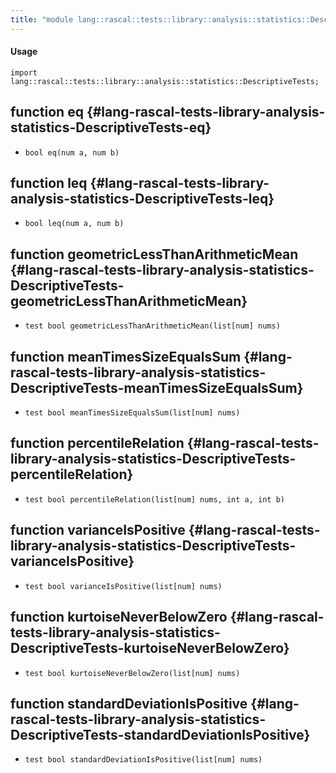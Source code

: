 ```yaml
---
title: "module lang::rascal::tests::library::analysis::statistics::DescriptiveTests"
---
```


#### Usage

`import lang::rascal::tests::library::analysis::statistics::DescriptiveTests;`


## function eq {#lang-rascal-tests-library-analysis-statistics-DescriptiveTests-eq}

* ``bool eq(num a, num b)``

## function leq {#lang-rascal-tests-library-analysis-statistics-DescriptiveTests-leq}

* ``bool leq(num a, num b)``

## function geometricLessThanArithmeticMean {#lang-rascal-tests-library-analysis-statistics-DescriptiveTests-geometricLessThanArithmeticMean}

* ``test bool geometricLessThanArithmeticMean(list[num] nums)``

## function meanTimesSizeEqualsSum {#lang-rascal-tests-library-analysis-statistics-DescriptiveTests-meanTimesSizeEqualsSum}

* ``test bool meanTimesSizeEqualsSum(list[num] nums)``

## function percentileRelation {#lang-rascal-tests-library-analysis-statistics-DescriptiveTests-percentileRelation}

* ``test bool percentileRelation(list[num] nums, int a, int b)``

## function varianceIsPositive {#lang-rascal-tests-library-analysis-statistics-DescriptiveTests-varianceIsPositive}

* ``test bool varianceIsPositive(list[num] nums)``

## function kurtoiseNeverBelowZero {#lang-rascal-tests-library-analysis-statistics-DescriptiveTests-kurtoiseNeverBelowZero}

* ``test bool kurtoiseNeverBelowZero(list[num] nums)``

## function standardDeviationIsPositive {#lang-rascal-tests-library-analysis-statistics-DescriptiveTests-standardDeviationIsPositive}

* ``test bool standardDeviationIsPositive(list[num] nums)``

